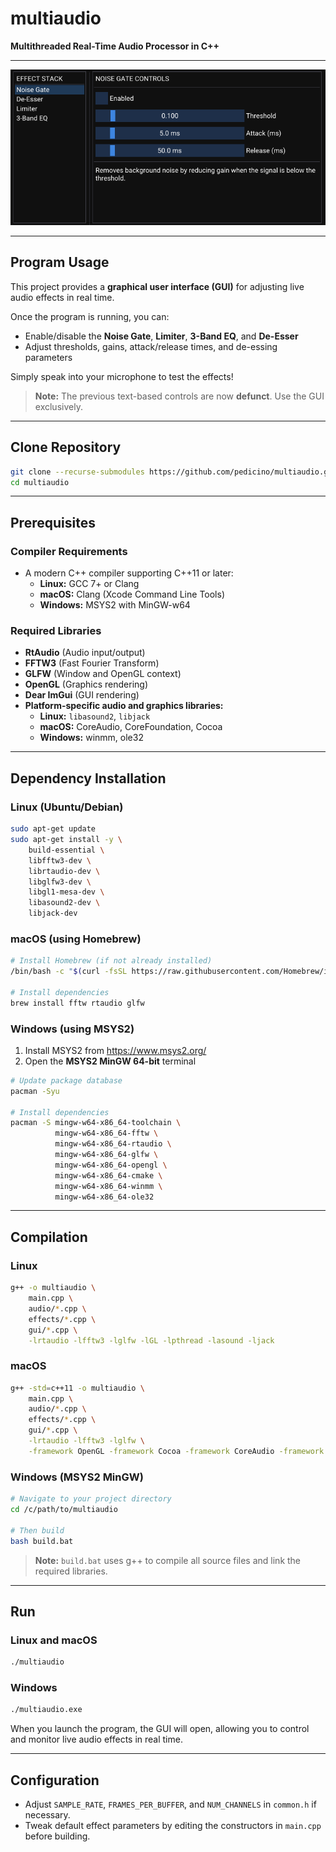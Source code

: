# multiaudio

**Multithreaded Real-Time Audio Processor in C++**

---

![Multiaudio GUI](multiaudio_screenshot.png)

---

## Program Usage

This project provides a **graphical user interface (GUI)** for adjusting live audio effects in real time.

Once the program is running, you can:
- Enable/disable the **Noise Gate**, **Limiter**, **3-Band EQ**, and **De-Esser**
- Adjust thresholds, gains, attack/release times, and de-essing parameters

Simply speak into your microphone to test the effects!

> **Note:** The previous text-based controls are now **defunct**. Use the GUI exclusively.

---

## Clone Repository

```bash
git clone --recurse-submodules https://github.com/pedicino/multiaudio.git
cd multiaudio
```

---

## Prerequisites

### Compiler Requirements

- A modern C++ compiler supporting C++11 or later:
  - **Linux:** GCC 7+ or Clang
  - **macOS:** Clang (Xcode Command Line Tools)
  - **Windows:** MSYS2 with MinGW-w64

### Required Libraries

- **RtAudio** (Audio input/output)
- **FFTW3** (Fast Fourier Transform)
- **GLFW** (Window and OpenGL context)
- **OpenGL** (Graphics rendering)
- **Dear ImGui** (GUI rendering)
- **Platform-specific audio and graphics libraries:**
  - **Linux:** `libasound2`, `libjack`
  - **macOS:** CoreAudio, CoreFoundation, Cocoa
  - **Windows:** winmm, ole32

---

## Dependency Installation

### Linux (Ubuntu/Debian)

```bash
sudo apt-get update
sudo apt-get install -y \
    build-essential \
    libfftw3-dev \
    librtaudio-dev \
    libglfw3-dev \
    libgl1-mesa-dev \
    libasound2-dev \
    libjack-dev
```

### macOS (using Homebrew)

```bash
# Install Homebrew (if not already installed)
/bin/bash -c "$(curl -fsSL https://raw.githubusercontent.com/Homebrew/install/HEAD/install.sh)"

# Install dependencies
brew install fftw rtaudio glfw
```

### Windows (using MSYS2)

1. Install MSYS2 from https://www.msys2.org/
2. Open the **MSYS2 MinGW 64-bit** terminal

```bash
# Update package database
pacman -Syu

# Install dependencies
pacman -S mingw-w64-x86_64-toolchain \
          mingw-w64-x86_64-fftw \
          mingw-w64-x86_64-rtaudio \
          mingw-w64-x86_64-glfw \
          mingw-w64-x86_64-opengl \
          mingw-w64-x86_64-cmake \
          mingw-w64-x86_64-winmm \
          mingw-w64-x86_64-ole32
```

---

## Compilation

### Linux

```bash
g++ -o multiaudio \
    main.cpp \
    audio/*.cpp \
    effects/*.cpp \
    gui/*.cpp \
    -lrtaudio -lfftw3 -lglfw -lGL -lpthread -lasound -ljack
```

### macOS

```bash
g++ -std=c++11 -o multiaudio \
    main.cpp \
    audio/*.cpp \
    effects/*.cpp \
    gui/*.cpp \
    -lrtaudio -lfftw3 -lglfw \
    -framework OpenGL -framework Cocoa -framework CoreAudio -framework CoreFoundation
```

### Windows (MSYS2 MinGW)

```bash
# Navigate to your project directory
cd /c/path/to/multiaudio

# Then build
bash build.bat
```

> **Note:** `build.bat` uses g++ to compile all source files and link the required libraries.

---

## Run

### Linux and macOS

```bash
./multiaudio
```

### Windows

```bash
./multiaudio.exe
```

When you launch the program, the GUI will open, allowing you to control and monitor live audio effects in real time.

---

## Configuration

- Adjust `SAMPLE_RATE`, `FRAMES_PER_BUFFER`, and `NUM_CHANNELS` in `common.h` if necessary.
- Tweak default effect parameters by editing the constructors in `main.cpp` before building.
